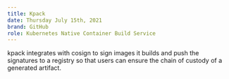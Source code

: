 ```yaml
---
title: Kpack
date: Thursday July 15th, 2021
brand: GitHub
role: Kubernetes Native Container Build Service
---
```

kpack integrates with cosign to sign images it builds and push the signatures to a registry so that users can ensure the chain of custody of a generated artifact.
